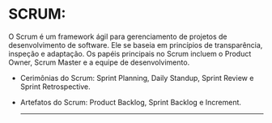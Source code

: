 # SCRUM:

O Scrum é um framework ágil para gerenciamento de projetos de desenvolvimento de software. Ele se baseia em princípios de transparência, inspeção e adaptação. Os papéis principais no Scrum incluem o Product Owner, Scrum Master e a equipe de desenvolvimento.

- Cerimônias do Scrum: Sprint Planning, Daily Standup, Sprint Review e Sprint Retrospective.
- Artefatos do Scrum: Product Backlog, Sprint Backlog e Increment.

  ---
  
